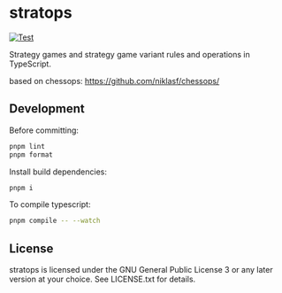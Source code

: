 # stratops

[![Test](https://github.com/Mind-Sports-Games/stratops/workflows/Test/badge.svg)](https://github.com/Mind-Sports-Games/stratops/actions)

Strategy games and strategy game variant rules and operations in TypeScript.

based on chessops: https://github.com/niklasf/chessops/

## Development

Before committing:

```sh
pnpm lint
pnpm format
```

Install build dependencies:

```sh
pnpm i
```

To compile typescript:

```sh
pnpm compile -- --watch
```

## License

stratops is licensed under the GNU General Public License 3 or any later
version at your choice. See LICENSE.txt for details.
